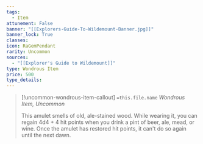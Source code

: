 ```yaml
---
tags:
  - Item
attunement: False
banner: "[[Explorers-Guide-To-Wildemount-Banner.jpg]]"
banner_lock: True
classes:
icon: RaGemPendant
rarity: Uncommon
sources:
  - "[[Explorer's Guide to Wildemount]]"
type: Wondrous Item
price: 500
type_details: 
---
```

>[!uncommon-wondrous-item-callout] `=this.file.name`
>*Wondrous Item, Uncommon*
>
>This amulet smells of old, ale-stained wood. While wearing it, you can regain 4d4 + 4 hit points when you drink a pint of beer, ale, mead, or wine. Once the amulet has restored hit points, it can't do so again until the next dawn.
>
>
